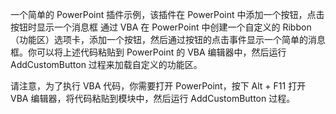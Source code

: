 一个简单的 PowerPoint 插件示例，该插件在 PowerPoint 中添加一个按钮，点击按钮时显示一个消息框
通过 VBA 在 PowerPoint 中创建一个自定义的 Ribbon（功能区）选项卡，添加一个按钮，然后通过按钮的点击事件显示一个简单的消息框。你可以将上述代码粘贴到 PowerPoint 的 VBA 编辑器中，然后运行 AddCustomButton 过程来加载自定义的功能区。

请注意，为了执行 VBA 代码，你需要打开 PowerPoint，按下 Alt + F11 打开 VBA 编辑器，将代码粘贴到模块中，然后运行 AddCustomButton 过程。
